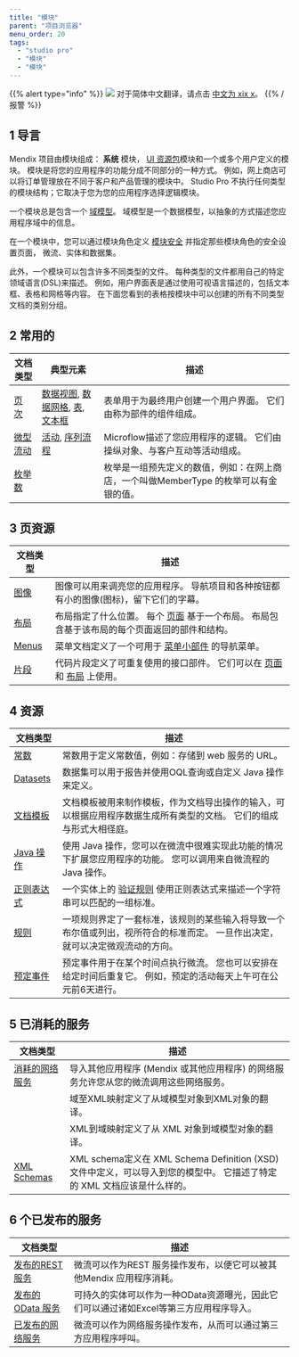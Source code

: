 ```yaml
---
title: "模块"
parent: "项目浏览器"
menu_order: 20
tags:
  - "studio pro"
  - "模块"
  - "模块"
---
```


{{% alert type="info" %}}
<img src="attachments/chinese-translation/china.png" style="display: inline-block; margin: 0" /> 对于简体中文翻译，请点击 [中文为 xix x](https://cdn.mendix.tencent-cloud.com/documentation/refguide8/modules.pdf)。
{{% /报警 %}}

## 1 导言

Mendix 项目由模块组成： **系统** 模块， [UI 资源包](ui-resources-package)模块和一个或多个用户定义的模块。 模块是将您的应用程序的功能分成不同部分的一种方式。 例如，网上商店可以将订单管理放在不同于客户和产品管理的模块中。 Studio Pro 不执行任何类型的模块结构；它取决于您为您的应用程序选择逻辑模块。

一个模块总是包含一个 [域模型](domain-model)。 域模型是一个数据模型，以抽象的方式描述您应用程序域中的信息。

在一个模块中，您可以通过模块角色定义 [模块安全](module-security) 并指定那些模块角色的安全设置页面， 微流、实体和数据集。

此外，一个模块可以包含许多不同类型的文件。 每种类型的文件都用自己的特定领域语言(DSL)来描述。 例如，用户界面表是通过使用可视语言描述的，包括文本框、表格和网格等内容。 在下面您看到的表格按模块中可以创建的所有不同类型文档的类别分组。

## 2 常用的

| 文档类型                | 典型元素                                                              | 描述                                               |
| ------------------- | ----------------------------------------------------------------- | ------------------------------------------------ |
| [页 次](页面)           | [数据视图](data-view), [数据网格](data-grid), [表](table), [文本框](text-box) | 表单用于为最终用户创建一个用户界面。 它们由称为部件的组件组成。                 |
| [微型流动](微流)          | [活动](activities), [序列流程](sequence-flow)                           | Microflow描述了您应用程序的逻辑。 它们由操纵对象、与客户互动等活动组成。        |
| [枚举数](enumerations) |                                                                   | 枚举是一组预先定义的数值，例如：在网上商店，一个叫做MemberType 的枚举可以有金银的值。 |

## 3 页资源

| 文档类型          | 描述                                                        |
| ------------- | --------------------------------------------------------- |
| [图像](images)  | 图像可以用来调亮您的应用程序。 导航项目和各种按钮都有小的图像(图标)，留下它们的字幕。              |
| [布局](布局)      | 布局指定了什么位置。 每个  [页面](page) 基于一个布局。 布局包含基于该布局的每个页面返回的部件和结构。 |
| [Menus](菜单)   | 菜单文档定义了一个可用于  [菜单小部件](menu-widgets) 的导航菜单。                |
| [片段](snippet) | 代码片段定义了可重复使用的接口部件。 它们可以在  [页面](page) 和  [布局](layout) 上使用。 |

## 4 资源

| 文档类型                         | 描述                                                              |
| ---------------------------- | --------------------------------------------------------------- |
| [常数](常量)                     | 常数用于定义常数值，例如：存储到 web 服务的 URL。                                   |
| [Datasets](data-sets)        | 数据集可以用于报告并使用OQL查询或自定义 Java 操作来定义。                               |
| [文档模板](文档模板)                 | 文档模板被用来制作模板，作为文档导出操作的输入，可以根据应用程序数据生成所有类型的文档。 它们的组成与形式大相径庭。      |
| [Java 操作](java-actions)      | 使用 Java 操作，您可以在微流中很难实现此功能的情况下扩展您应用程序的功能。 您可以调用来自微流程的 Java 操作。   |
| [正则表达式](regular-expressions) | 一个实体上的 [验证规则](validation-rules) 使用正则表达式来描述一个字符串可以匹配的一组标准。       |
| [规则](rules)                  | 一项规则界定了一套标准，该规则的某些输入将导致一个布尔值或列出，视所符合的标准而定。 一旦作出决定，就可以决定微观流动的方向。 |
| [预定事件](scheduled-events)     | 预定事件用于在某个时间点执行微流。 您也可以安排在给定时间后重复它。 例如，预定的活动每天上午可在公元前6天进行。       |

## 5 已消耗的服务

| 文档类型                       | 描述                                                                                 |
| -------------------------- | ---------------------------------------------------------------------------------- |
| [消耗的网络服务](已消耗的网络服务)        | 导入其他应用程序 (Mendix 或其他应用程序) 的网络服务允许您从您的微流调用这些网络服务。                                   |
|                            | 域至XML映射定义了从域模型对象到XML对象的翻译。                                                         |
|                            | XML到域映射定义了从 XML 对象到域模型对象的翻译。                                                       |
| [XML Schemas](xml-schemas) | XML schema定义在 XML Schema Definition (XSD) 文件中定义，可以导入到您的模型中。 它描述了特定的 XML 文档应该是什么样的。 |

## 6 个已发布的服务

| 文档类型                                     | 描述                                               |
| ---------------------------------------- | ------------------------------------------------ |
| [发布的REST 服务](已发布的rest-service)           | 微流可以作为REST 服务操作发布，以便它可以被其他Mendix 应用程序消耗。         |
| [发布的 OData 服务](published-odata-services) | 可持久的实体可以作为一种OData资源曝光，因此它们可以通过诸如Excel等第三方应用程序导入。 |
| [已发布的网络服务](published-web-services)       | 微流可以作为网络服务操作发布，从而可以通过第三方应用程序呼叫。                  |
